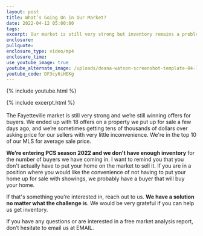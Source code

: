 ```yaml
---
layout: post
title: What’s Going On in Our Market?
date: 2022-04-12 05:00:00
tags:
excerpt: Our market is still very strong but inventory remains a problem.
enclosure:
pullquote:
enclosure_type: video/mp4
enclosure_time:
use_youtube_image: true
youtube_alternate_image: /uploads/deana-watson-screenshot-template-04-12-yt.jpeg
youtube_code: DF3cy6iHEKg
---
```

{% include youtube.html %}

{% include excerpt.html %}<br><br>The Fayetteville market is still very strong and we’re still winning offers for buyers. We ended up with 18 offers on a property we put up for sale a few days ago, and we’re sometimes getting tens of thousands of dollars over asking price for our sellers with very little inconvenience. We're in the top 10 of our MLS for average sale price.

**We’re entering PCS season 2022 and we don't have enough inventory** for the number of buyers we have coming in. I want to remind you that you don't actually have to put your home on the market to sell it. If you are in a position where you would like the convenience of not having to put your home up for sale with showings, we probably have a buyer that will buy your home.&nbsp;

If that's something you're interested in, reach out to us. **We have a solution no matter what the challenge is.** We would be very grateful if you can help us get inventory.

If you have any questions or are interested in a free market analysis report, don’t hesitate to email us at EMAIL.
